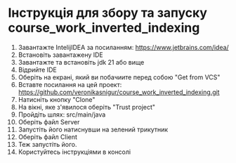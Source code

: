 # Інструкція для збору та запуску course_work_inverted_indexing

1. Завантажте IntelijIDEA за посиланням: https://www.jetbrains.com/idea/
2. Встановіть завантажену IDE
3. Завантажте та встановіть jdk 21 або вище
4. Відрийте IDE
5. Оберіть на екрані, який ви побачиите перед собою "Get from VCS"
6. Вставте посилання на цей проект: https://github.com/veronikasnigur/course_work_inverted_indexing.git
7. Натисніть кнопку "Clone"
8. На вікні, яке з'явилося оберіть "Trust project"
9. Пройдіть шлях: src/main/java
10. Оберіть файл Server 
11. Запустіть його натиснувши на зелений трикутник
12. Оберіть файл Client
13. Теж запустіть його.
14. Користуйтесь інструкціями в консолі
